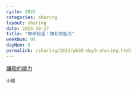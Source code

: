 ```yaml
---
cycle: 2022
categories: sharing
layout: sharing
date: 2023-10-27
title: "神學梳理：謙和的能力"
weekNum: 95
dayNum: 5
permalink: /sharing/2022/wk95-day5-sharing.html
---
```


[謙和的能力](https://eccseattle.github.io/media/sharing/2022/wk095/2023-10-27-bin.m4a)

`小錢`
